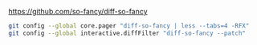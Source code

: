 https://github.com/so-fancy/diff-so-fancy


```bash
git config --global core.pager "diff-so-fancy | less --tabs=4 -RFX"
git config --global interactive.diffFilter "diff-so-fancy --patch"
```